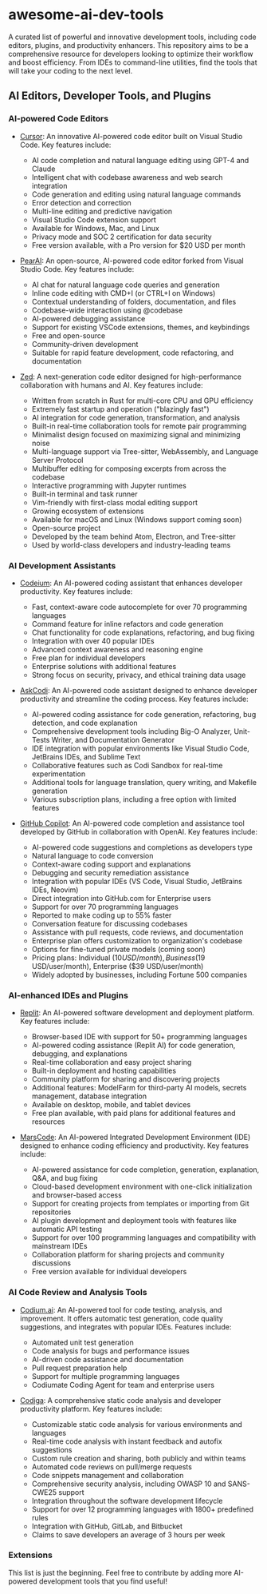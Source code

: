 # awesome-ai-dev-tools
A curated list of powerful and innovative development tools, including code editors, plugins, and productivity enhancers. This repository aims to be a comprehensive resource for developers looking to optimize their workflow and boost efficiency. From IDEs to command-line utilities, find the tools that will take your coding to the next level.

## AI Editors, Developer Tools, and Plugins

### AI-powered Code Editors

- [Cursor](https://cursor.sh/): An innovative AI-powered code editor built on Visual Studio Code. Key features include:
  - AI code completion and natural language editing using GPT-4 and Claude
  - Intelligent chat with codebase awareness and web search integration
  - Code generation and editing using natural language commands
  - Error detection and correction
  - Multi-line editing and predictive navigation
  - Visual Studio Code extension support
  - Available for Windows, Mac, and Linux
  - Privacy mode and SOC 2 certification for data security
  - Free version available, with a Pro version for $20 USD per month

- [PearAI](https://trypear.ai/): An open-source, AI-powered code editor forked from Visual Studio Code. Key features include:
  - AI chat for natural language code queries and generation
  - Inline code editing with CMD+I (or CTRL+I on Windows)
  - Contextual understanding of folders, documentation, and files
  - Codebase-wide interaction using @codebase
  - AI-powered debugging assistance
  - Support for existing VSCode extensions, themes, and keybindings
  - Free and open-source
  - Community-driven development
  - Suitable for rapid feature development, code refactoring, and documentation

- [Zed](https://zed.dev/): A next-generation code editor designed for high-performance collaboration with humans and AI. Key features include:
  - Written from scratch in Rust for multi-core CPU and GPU efficiency
  - Extremely fast startup and operation ("blazingly fast")
  - AI integration for code generation, transformation, and analysis
  - Built-in real-time collaboration tools for remote pair programming
  - Minimalist design focused on maximizing signal and minimizing noise
  - Multi-language support via Tree-sitter, WebAssembly, and Language Server Protocol
  - Multibuffer editing for composing excerpts from across the codebase
  - Interactive programming with Jupyter runtimes
  - Built-in terminal and task runner
  - Vim-friendly with first-class modal editing support
  - Growing ecosystem of extensions
  - Available for macOS and Linux (Windows support coming soon)
  - Open-source project
  - Developed by the team behind Atom, Electron, and Tree-sitter
  - Used by world-class developers and industry-leading teams

### AI Development Assistants

- [Codeium](https://codeium.com/): An AI-powered coding assistant that enhances developer productivity. Key features include:
  - Fast, context-aware code autocomplete for over 70 programming languages
  - Command feature for inline refactors and code generation
  - Chat functionality for code explanations, refactoring, and bug fixing
  - Integration with over 40 popular IDEs
  - Advanced context awareness and reasoning engine
  - Free plan for individual developers
  - Enterprise solutions with additional features
  - Strong focus on security, privacy, and ethical training data usage

- [AskCodi](https://www.askcodi.com/): An AI-powered code assistant designed to enhance developer productivity and streamline the coding process. Key features include:
  - AI-powered coding assistance for code generation, refactoring, bug detection, and code explanation
  - Comprehensive development tools including Big-O Analyzer, Unit-Tests Writer, and Documentation Generator
  - IDE integration with popular environments like Visual Studio Code, JetBrains IDEs, and Sublime Text
  - Collaborative features such as Codi Sandbox for real-time experimentation
  - Additional tools for language translation, query writing, and Makefile generation
  - Various subscription plans, including a free option with limited features

- [GitHub Copilot](https://github.com/features/copilot): An AI-powered code completion and assistance tool developed by GitHub in collaboration with OpenAI. Key features include:
  - AI-powered code suggestions and completions as developers type
  - Natural language to code conversion
  - Context-aware coding support and explanations
  - Debugging and security remediation assistance
  - Integration with popular IDEs (VS Code, Visual Studio, JetBrains IDEs, Neovim)
  - Direct integration into GitHub.com for Enterprise users
  - Support for over 70 programming languages
  - Reported to make coding up to 55% faster
  - Conversation feature for discussing codebases
  - Assistance with pull requests, code reviews, and documentation
  - Enterprise plan offers customization to organization's codebase
  - Options for fine-tuned private models (coming soon)
  - Pricing plans: Individual ($10 USD/month), Business ($19 USD/user/month), Enterprise ($39 USD/user/month)
  - Widely adopted by businesses, including Fortune 500 companies

### AI-enhanced IDEs and Plugins

- [Replit](https://replit.com/): An AI-powered software development and deployment platform. Key features include:
  - Browser-based IDE with support for 50+ programming languages
  - AI-powered coding assistance (Replit AI) for code generation, debugging, and explanations
  - Real-time collaboration and easy project sharing
  - Built-in deployment and hosting capabilities
  - Community platform for sharing and discovering projects
  - Additional features: ModelFarm for third-party AI models, secrets management, database integration
  - Available on desktop, mobile, and tablet devices
  - Free plan available, with paid plans for additional features and resources

- [MarsCode](https://www.marscode.com/): An AI-powered Integrated Development Environment (IDE) designed to enhance coding efficiency and productivity. Key features include:
  - AI-powered assistance for code completion, generation, explanation, Q&A, and bug fixing
  - Cloud-based development environment with one-click initialization and browser-based access
  - Support for creating projects from templates or importing from Git repositories
  - AI plugin development and deployment tools with features like automatic API testing
  - Support for over 100 programming languages and compatibility with mainstream IDEs
  - Collaboration platform for sharing projects and community discussions
  - Free version available for individual developers

### AI Code Review and Analysis Tools

- [Codium.ai](https://www.codium.ai/): An AI-powered tool for code testing, analysis, and improvement. It offers automatic test generation, code quality suggestions, and integrates with popular IDEs. Features include:
  - Automated unit test generation
  - Code analysis for bugs and performance issues
  - AI-driven code assistance and documentation
  - Pull request preparation help
  - Support for multiple programming languages
  - Codiumate Coding Agent for team and enterprise users

- [Codiga](https://www.codiga.io/): A comprehensive static code analysis and developer productivity platform. Key features include:
  - Customizable static code analysis for various environments and languages
  - Real-time code analysis with instant feedback and autofix suggestions
  - Custom rule creation and sharing, both publicly and within teams
  - Automated code reviews on pull/merge requests
  - Code snippets management and collaboration
  - Comprehensive security analysis, including OWASP 10 and SANS-CWE25 support
  - Integration throughout the software development lifecycle
  - Support for over 12 programming languages with 1800+ predefined rules
  - Integration with GitHub, GitLab, and Bitbucket
  - Claims to save developers an average of 3 hours per week

### Extensions

This list is just the beginning. Feel free to contribute by adding more AI-powered development tools that you find useful!
